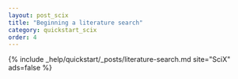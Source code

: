 ```yaml
---
layout: post_scix
title: "Beginning a literature search"
category: quickstart_scix
order: 4
---
```


{% include _help/quickstart/_posts/literature-search.md site="SciX" ads=false %}